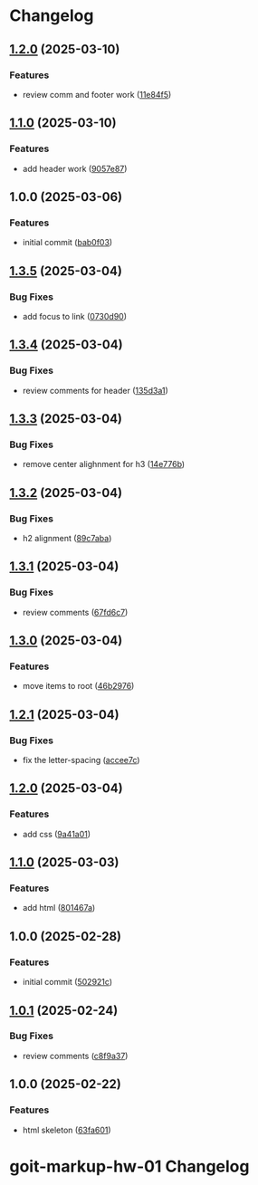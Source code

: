 # Changelog

## [1.2.0](https://gitlab.com/goit-uni/html-css-fls/goit-markup-hw-03/compare/1.1.0...1.2.0) (2025-03-10)

### Features

* review comm and footer work ([11e84f5](https://gitlab.com/goit-uni/html-css-fls/goit-markup-hw-03/commit/11e84f57c8a3e359124b119ea348a38db04f8482))

## [1.1.0](https://gitlab.com/goit-uni/html-css-fls/goit-markup-hw-03/compare/1.0.0...1.1.0) (2025-03-10)

### Features

* add header work ([9057e87](https://gitlab.com/goit-uni/html-css-fls/goit-markup-hw-03/commit/9057e87521dde7cec5b05ef69f64031924e987c7))

## 1.0.0 (2025-03-06)

### Features

* initial commit ([bab0f03](https://gitlab.com/goit-uni/html-css-fls/goit-markup-hw-03/commit/bab0f038a5231618025a4b59e730873d9171dd19))

## [1.3.5](https://gitlab.com/goit-uni/html-css-fls/goit-markup-hw-02/compare/1.3.4...1.3.5) (2025-03-04)

### Bug Fixes

* add focus to link ([0730d90](https://gitlab.com/goit-uni/html-css-fls/goit-markup-hw-02/commit/0730d90124158f31f349a3cd74b431a53873bb19))

## [1.3.4](https://gitlab.com/goit-uni/html-css-fls/goit-markup-hw-02/compare/1.3.3...1.3.4) (2025-03-04)

### Bug Fixes

* review comments for header ([135d3a1](https://gitlab.com/goit-uni/html-css-fls/goit-markup-hw-02/commit/135d3a1e32d57768fc2ecb57876d4ab0422698c3))

## [1.3.3](https://gitlab.com/goit-uni/html-css-fls/goit-markup-hw-02/compare/1.3.2...1.3.3) (2025-03-04)

### Bug Fixes

* remove center alighnment for h3 ([14e776b](https://gitlab.com/goit-uni/html-css-fls/goit-markup-hw-02/commit/14e776b04ca5c812c1bd217f3c0c2ca2007e14dd))

## [1.3.2](https://gitlab.com/goit-uni/html-css-fls/goit-markup-hw-02/compare/1.3.1...1.3.2) (2025-03-04)

### Bug Fixes

* h2 alignment ([89c7aba](https://gitlab.com/goit-uni/html-css-fls/goit-markup-hw-02/commit/89c7aba64442d6da65c08cb82e6c29fe011542b6))

## [1.3.1](https://gitlab.com/goit-uni/html-css-fls/goit-markup-hw-02/compare/1.3.0...1.3.1) (2025-03-04)

### Bug Fixes

* review comments ([67fd6c7](https://gitlab.com/goit-uni/html-css-fls/goit-markup-hw-02/commit/67fd6c726996f73b36aaeb85dcc7f4914d96f5e0))

## [1.3.0](https://gitlab.com/goit-uni/html-css-fls/goit-markup-hw-02/compare/1.2.1...1.3.0) (2025-03-04)

### Features

* move items to root ([46b2976](https://gitlab.com/goit-uni/html-css-fls/goit-markup-hw-02/commit/46b29765e3ba64e66087be286c84c6ba3a7d89a7))

## [1.2.1](https://gitlab.com/goit-uni/html-css-fls/goit-markup-hw-02/compare/1.2.0...1.2.1) (2025-03-04)

### Bug Fixes

* fix the letter-spacing ([accee7c](https://gitlab.com/goit-uni/html-css-fls/goit-markup-hw-02/commit/accee7cce38f95ecc4aa2214f3ff29ed3b632911))

## [1.2.0](https://gitlab.com/goit-uni/html-css-fls/goit-markup-hw-02/compare/1.1.0...1.2.0) (2025-03-04)

### Features

* add css ([9a41a01](https://gitlab.com/goit-uni/html-css-fls/goit-markup-hw-02/commit/9a41a01f3f31e6105c1819834e9af206986be60d))

## [1.1.0](https://gitlab.com/goit-uni/html-css-fls/goit-markup-hw-02/compare/1.0.0...1.1.0) (2025-03-03)

### Features

* add html ([801467a](https://gitlab.com/goit-uni/html-css-fls/goit-markup-hw-02/commit/801467a59268dc5ef2bbdebe1c215abcbbac8ce1))

## 1.0.0 (2025-02-28)

### Features

* initial commit ([502921c](https://gitlab.com/goit-uni/html-css-fls/goit-markup-hw-02/commit/502921cd7959bd26e77de318c039e4dbde68e4be))

## [1.0.1](https://gitlab.com/goit-uni/html-css-fls/goit-markup-hw-01/compare/1.0.0...1.0.1) (2025-02-24)

### Bug Fixes

* review comments ([c8f9a37](https://gitlab.com/goit-uni/html-css-fls/goit-markup-hw-01/commit/c8f9a37ef9f796cfbb23afd0649b5ebce29d9370))

## 1.0.0 (2025-02-22)

### Features

* html skeleton ([63fa601](https://gitlab.com/goit-uni/html-css-fls/goit-markup-hw-01/commit/63fa60172968fd8202ad186455b4e7f3d2df5420))

# goit-markup-hw-01 Changelog
